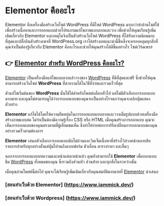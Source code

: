 # Elementor คืออะไร

Elementor คือเครื่องมือสร้างเว็บไซต์ WordPress ที่มีไซต์ WordPress มากกว่าห้าล้านไซต์ใช้เพื่อสร้างเนื้อหาและการออกแบบด้วยโปรแกรมแก้ไขภาพแบบลากและวาง
เพื่อช่วยให้คุณเรียนรู้เพิ่มเติมเกี่ยวกับ Elementor และเหตุใดจึงเป็นตัวสร้างเว็บไซต์ WordPress ที่ได้รับความนิยมมากที่สุดและปลั๊กอินตัวสร้างเพจที่ WordPress.org เราได้สร้างบทแนะนำนี้ขึ้นซึ่งจะครอบคลุมทุกสิ่งที่คุณจำเป็นต้องรู้เกี่ยวกับ Elementor คืออะไรและช่วยให้คุณสร้างได้ดีขึ้นอย่างไร ไซต์เวิร์ดเพรส

## 👉 [Elementor สำหรับ WordPress คืออะไร?](https://www.iammick.dev/)

[Elementor](https://www.iammick.dev/) เป็นเครื่องมือแก้ไขแบบลากแล้ววางของ [WordPress](https://www.iammick.dev/) ที่ดีที่สุดและฟรี ซึ่งช่วยให้คุณสามารถสร้างเว็บไซต์ **WordPress** ที่สวยงามได้ในวิธีที่ง่ายและรวดเร็วที่สุด

ตัวแก้ไขเริ่มต้นของ **WordPress** นั้นใช้ได้สำหรับโพสต์บล็อกทั่วไป แต่ไม่มีตัวเลือกการออกแบบมากมาย และคุณไม่สามารถดูได้ว่าการออกแบบของคุณจะเป็นอย่างไรจนกว่าคุณจะคลิกปุ่มแสดงตัวอย่าง

**Elementor** แก้ไขได้โดยให้ความยืดหยุ่นในการออกแบบแบบลากและวางเต็มรูปแบบด้วยเครื่องมือสร้างภาพแบบสด ไม่จำเป็นต้องมีความรู้เรื่อง CSS หรือ HTML เมื่อคุณสร้างการออกแบบ คุณจะเห็นการออกแบบของคุณตรงตามที่ผู้เยี่ยมชมเห็น ซึ่งทำให้ง่ายต่อการปรับเปลี่ยนการออกแบบของคุณอย่างรวดเร็วตามต้องการ

**Elementor** เสนอตัวเลือกการออกแบบนับไม่ถ้วนและวิดเจ็ตเนื้อหาที่สร้างไว้ล่วงหน้าหลายสิบรายการสำหรับทุกอย่างตั้งแต่ปุ่มไปจนถึงแบบฟอร์ม ตัวเลื่อน ตารางราคา และอื่นๆ

นอกจากการออกแบบบทความและหน้าแต่ละหน้าแล้ว คุณยังสามารถใช้ **Elementor** เพื่อออกแบบธีม [WordPress](https://atom.io/users/manesz) ทั้งหมดของคุณ ซึ่งรวมถึงส่วนหัว ส่วนท้าย และทุกสิ่งในระหว่างนั้น

เมื่อคุณอ่านโพสต์นี้ต่อไป คุณจะได้เรียนรู้เพิ่มเติมเกี่ยวกับคุณสมบัติมากมายที่ [Elementor](https://atom.io/users/manesz) นำเสนอ

### [สอนทำเว็บด้วย Elementor] (https://www.iammick.dev/)
### [สอนทำเว็บด้วย Wordpress] (https://www.iammick.dev/)
